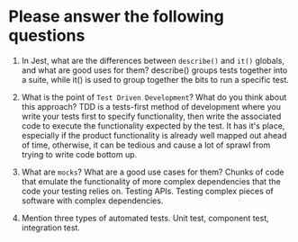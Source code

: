 # Please answer the following questions

1.  In Jest, what are the differences between `describe()` and `it()` globals, and what are good uses for them?
    describe() groups tests together into a suite, while it() is used to group together the bits to run a specific test.

2.  What is the point of `Test Driven Development`? What do you think about this approach?
    TDD is a tests-first method of development where you write your tests first to specify functionality, then write the associated code to execute the functionality expected by the test. It has it's place, especially if the product functionality is already well mapped out ahead of time, otherwise, it can be tedious and cause a lot of sprawl from trying to write code bottom up.

3.  What are `mocks`? What are a good use cases for them?
    Chunks of code that emulate the functionality of more complex dependencies that the code your testing relies on. Testing APIs. Testing complex pieces of software with complex dependencies.

4.  Mention three types of automated tests.
    Unit test, component test, integration test.
